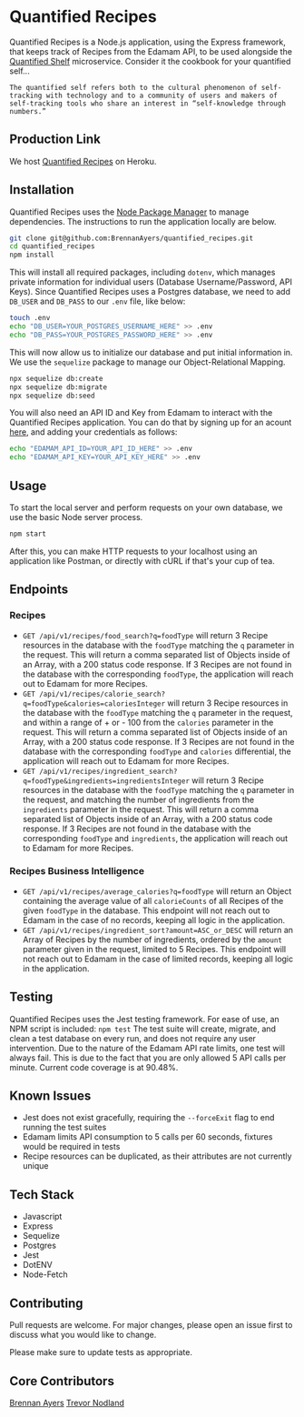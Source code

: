 # Quantified Recipes

Quantified Recipes is a Node.js application, using the Express framework, that keeps track of Recipes from the Edamam API, to be used alongside the [Quantified Shelf](https://github.com/BrennanAyers/quantified_shelf) microservice. Consider it the cookbook for your quantified self...
```
The quantified self refers both to the cultural phenomenon of self-tracking with technology and to a community of users and makers of self-tracking tools who share an interest in “self-knowledge through numbers.”
```

## Production Link
We host [Quantified Recipes](https://quantified-recipes.herokuapp.com/) on Heroku.

## Installation

Quantified Recipes uses the [Node Package Manager](http://npmjs.com) to manage dependencies. The instructions to run the application locally are below.

```bash
git clone git@github.com:BrennanAyers/quantified_recipes.git
cd quantified_recipes
npm install
```
This will install all required packages, including `dotenv`, which manages private information for individual users (Database Username/Password, API Keys). Since Quantified Recipes uses a Postgres database, we need to add `DB_USER` and `DB_PASS` to our `.env` file, like below:
```bash
touch .env
echo "DB_USER=YOUR_POSTGRES_USERNAME_HERE" >> .env
echo "DB_PASS=YOUR_POSTGRES_PASSWORD_HERE" >> .env
```
This will now allow us to initialize our database and put initial information in. We use the `sequelize` package to manage our Object-Relational Mapping.
```bash
npx sequelize db:create
npx sequelize db:migrate
npx sequelize db:seed
```
You will also need an API ID and Key from Edamam to interact with the Quantified Recipes application. You can do that by signing up for an acount [here](https://developer.edamam.com/edamam-recipe-api), and adding your credentials as follows:
```bash
echo "EDAMAM_API_ID=YOUR_API_ID_HERE" >> .env
echo "EDAMAM_API_KEY=YOUR_API_KEY_HERE" >> .env
```

## Usage
To start the local server and perform requests on your own database, we use the basic Node server process.
```bash
npm start
```
After this, you can make HTTP requests to your localhost using an application like Postman, or directly with cURL if that's your cup of tea.

## Endpoints
### Recipes
- `GET /api/v1/recipes/food_search?q=foodType`
will return 3 Recipe resources in the database with the `foodType` matching the `q` parameter in the request. This will return a comma separated list of Objects inside of an Array, with a 200 status code response. If 3 Recipes are not found in the database with the corresponding `foodType`, the application will reach out to Edamam for more Recipes.
- `GET /api/v1/recipes/calorie_search?q=foodType&calories=caloriesInteger`
will return 3 Recipe resources in the database with the `foodType` matching the `q` parameter in the request, and within a range of + or - 100 from the `calories` parameter in the request. This will return a comma separated list of Objects inside of an Array, with a 200 status code response. If 3 Recipes are not found in the database with the corresponding `foodType` and `calories` differential, the application will reach out to Edamam for more Recipes.
- `GET /api/v1/recipes/ingredient_search?q=foodType&ingredients=ingredientsInteger`
will return 3 Recipe resources in the database with the `foodType` matching the `q` parameter in the request, and matching the number of ingredients from the `ingredients` parameter in the request. This will return a comma separated list of Objects inside of an Array, with a 200 status code response. If 3 Recipes are not found in the database with the corresponding `foodType` and `ingredients`, the application will reach out to Edamam for more Recipes.

### Recipes Business Intelligence
- `GET /api/v1/recipes/average_calories?q=foodType` will return an Object containing the average value of all `calorieCounts` of all Recipes of the given `foodType` in the database. This endpoint will not reach out to Edamam in the case of no records, keeping all logic in the application.
- `GET /api/v1/recipes/ingredient_sort?amount=ASC_or_DESC` will return an Array of Recipes by the number of ingredients, ordered by the `amount` parameter given in the request, limited to 5 Recipes. This endpoint will not reach out to Edamam in the case of limited records, keeping all logic in the application.

## Testing
Quantified Recipes uses the Jest testing framework. For ease of use, an NPM script is included:
`npm test`
The test suite will create, migrate, and clean a test database on every run, and does not require any user intervention.
Due to the nature of the Edamam API rate limits, one test will always fail. This is due to the fact that you are only allowed 5 API calls per minute.
Current code coverage is at 90.48%.

## Known Issues
- Jest does not exist gracefully, requiring the `--forceExit` flag to end running the test suites
- Edamam limits API consumption to 5 calls per 60 seconds, fixtures would be required in tests
- Recipe resources can be duplicated, as their attributes are not currently unique

## Tech Stack
- Javascript
- Express
- Sequelize
- Postgres
- Jest
- DotENV
- Node-Fetch

## Contributing
Pull requests are welcome. For major changes, please open an issue first to discuss what you would like to change.

Please make sure to update tests as appropriate.

## Core Contributors
[Brennan Ayers](https://github.com/BrennanAyers)
[Trevor Nodland](https://github.com/tnodland)
